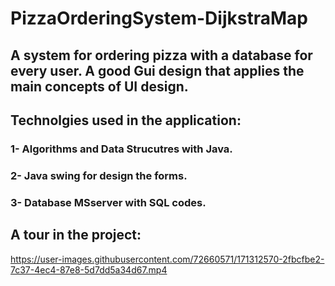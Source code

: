 # PizzaOrderingSystem-DijkstraMap
## A system for ordering pizza with a database for every user. A good Gui design that applies the main concepts of UI design.

## Technolgies used in the application:
### 1- Algorithms and Data Strucutres with Java.
### 2- Java swing for design the forms.
### 3- Database MSserver with SQL codes.
 
## A tour in the project:
 

https://user-images.githubusercontent.com/72660571/171312570-2fbcfbe2-7c37-4ec4-87e8-5d7dd5a34d67.mp4



